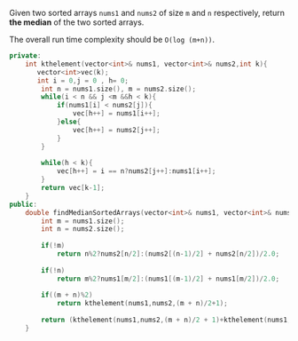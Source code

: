 Given two sorted arrays `nums1` and `nums2` of size `m` and `n` respectively, return **the median** of the two sorted arrays.

The overall run time complexity should be `O(log (m+n))`.



```c++
private:
    int kthelement(vector<int>& nums1, vector<int>& nums2,int k){
       vector<int>vec(k);
       int i = 0,j = 0 , h= 0;
        int n = nums1.size(), m = nums2.size();
        while(i < n && j <m &&h < k){
            if(nums1[i] < nums2[j]){
                vec[h++] = nums1[i++]; 
            }else{
                vec[h++] = nums2[j++];
            }
        }
        
        while(h < k){
            vec[h++] = i == n?nums2[j++]:nums1[i++];
        }
        return vec[k-1];
    }
public:
    double findMedianSortedArrays(vector<int>& nums1, vector<int>& nums2) {
        int m = nums1.size();
        int n = nums2.size();
        
        if(!m)
            return n%2?nums2[n/2]:(nums2[(n-1)/2] + nums2[n/2])/2.0;
        
        if(!n)
            return m%2?nums1[m/2]:(nums1[(m-1)/2] + nums1[m/2])/2.0;
        
        if((m + n)%2)
            return kthelement(nums1,nums2,(m + n)/2+1);
        
        return (kthelement(nums1,nums2,(m + n)/2 + 1)+kthelement(nums1,nums2,(m + n)/2))/2.0;
    }
```

